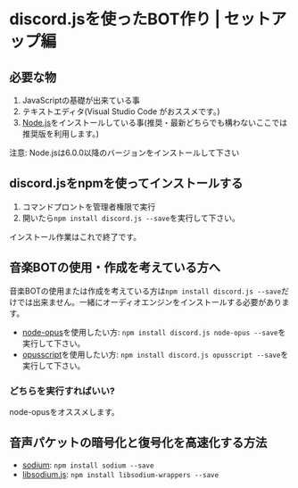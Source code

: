 # discord.jsを使ったBOT作り | セットアップ編
## 必要な物
1. JavaScriptの基礎が出来ている事
1. テキストエディタ(Visual Studio Code がおススメです。)
1. [Node.js](https://nodejs.org)をインストールしている事(推奨・最新どちらでも構わないここでは推奨版を利用します。)

注意: Node.jsは6.0.0以降のバージョンをインストールして下さい

## discord.jsをnpmを使ってインストールする
1. コマンドプロントを管理者権限で実行
1. 開いたら`npm install discord.js --save`を実行して下さい。

インストール作業はこれで終了です。
## 音楽BOTの使用・作成を考えている方へ
音楽BOTの使用または作成を考えている方は`npm install discord.js --save`だけでは出来ません。一緒にオーディオエンジンをインストールする必要があります。
* [node-opus](https://www.npmjs.com/package/node-opus)を使用したい方: `npm install discord.js node-opus --save`を実行して下さい。
* [opusscript](https://www.npmjs.com/package/opusscript)を使用したい方: `npm install discord.js opusscript --save`を実行して下さい。
### どちらを実行すればいい?
node-opusをオススメします。
## 音声パケットの暗号化と復号化を高速化する方法
* [sodium](https://www.npmjs.com/package/sodium): `npm install sodium --save`
* [libsodium.js](https://www.npmjs.com/package/libsodium-wrappers): `npm install libsodium-wrappers --save`
